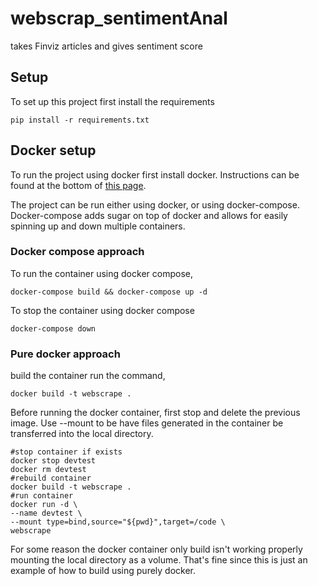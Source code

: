# webscrap_sentimentAnal
takes Finviz articles and gives sentiment score

## Setup

To set up this project first install the requirements

```
pip install -r requirements.txt
```
## Docker setup
To run the project using docker first install docker.
Instructions can be found at the bottom of [this page](https://docs.docker.com/install/).

The project can be run either using docker, or using docker-compose.
Docker-compose adds sugar on top of docker and allows for easily spinning up and down multiple containers.

### Docker compose approach
To run the container using docker compose,
```
docker-compose build && docker-compose up -d
```
To stop the container using docker compose
```
docker-compose down
```
### Pure docker approach
 build the container run the command,
```
docker build -t webscrape .
```
Before running the docker container, first stop and delete the previous image.
Use --mount to be have files generated in the container be transferred into the local directory.
```
#stop container if exists
docker stop devtest
docker rm devtest
#rebuild container
docker build -t webscrape .
#run container
docker run -d \
--name devtest \
--mount type=bind,source="${pwd}",target=/code \
webscrape

```
For some reason the docker container only build isn't working properly mounting the local directory as a volume. That's fine since this is just an example of how to build using purely docker.

